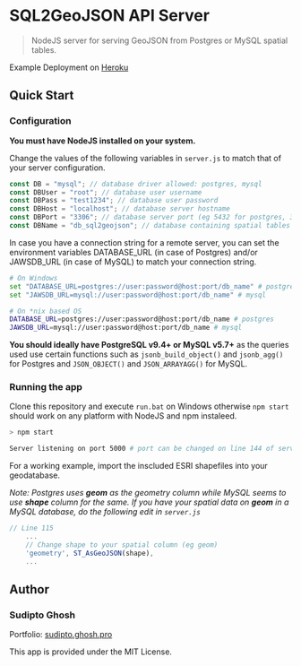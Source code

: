 # SQL2GeoJSON API Server

> NodeJS server for serving GeoJSON from Postgres or MySQL spatial tables.

Example Deployment on [Heroku](https://sql2geojson.herokuapp.com/example)

## Quick Start

### Configuration

**You must have NodeJS installed on your system.**

Change the values of the following variables in `server.js` to match that of your server configuration.

```js
const DB = "mysql"; // database driver allowed: postgres, mysql
const DBUser = "root"; // database user username
const DBPass = "test1234"; // database user password
const DBHost = "localhost"; // database server hostname
const DBPort = "3306"; // database server port (eg 5432 for postgres, 3306 for mysql)
const DBName = "db_sql2geojson"; // database containing spatial tables
```

In case you have a connection string for a remote server, you can set the environment variables DATABASE_URL (in case of Postgres) and/or JAWSDB_URL (in case of MySQL) to match your connection string.

```bash
# On Windows
set "DATABASE_URL=postgres://user:password@host:port/db_name" # postgres
set "JAWSDB_URL=mysql://user:password@host:port/db_name" # mysql

# On *nix based OS
DATABASE_URL=postgres://user:password@host:port/db_name # postgres
JAWSDB_URL=mysql://user:password@host:port/db_name # mysql
```

**You should ideally have PostgreSQL v9.4+ or MySQL v5.7+** as the queries used use certain functions such as `jsonb_build_object()` and `jsonb_agg()` for Postgres and `JSON_OBJECT()` and `JSON_ARRAYAGG()` for MySQL.

### Running the app

Clone this repository and execute `run.bat` on Windows otherwise `npm start` should work on any platform with NodeJS and npm instaleed.

```bash
> npm start

Server listening on port 5000 # port can be changed on line 144 of server.js
```

For a working example, import the inscluded ESRI shapefiles into your geodatabase.

_Note: Postgres uses **geom** as the geometry column while MySQL seems to use **shape** column for the same. If you have your spatial data on **geom** in a MySQL database, do the following edit in `server.js`_

```js
// Line 115
    ...
    // Change shape to your spatial column (eg geom)
    'geometry', ST_AsGeoJSON(shape),
    ...
```

## Author

### Sudipto Ghosh

Portfolio: [sudipto.ghosh.pro](https://sudipto.ghosh.pro)

This app is provided under the MIT License.
